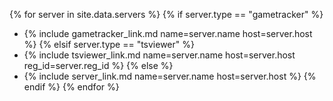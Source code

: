 {% for server in site.data.servers %}
	{% if server.type == "gametracker" %}
* {% include gametracker_link.md name=server.name  host=server.host %}
	{% elsif server.type == "tsviewer" %}
* {% include tsviewer_link.md name=server.name host=server.host reg_id=server.reg_id %}
	{% else %}
* {% include server_link.md name=server.name  host=server.host %}
	{% endif %}
{% endfor %}
